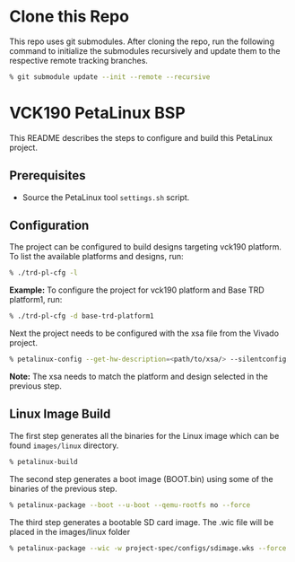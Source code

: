 # Clone this Repo
This repo uses git submodules. After cloning the repo, run the following command
to initialize the submodules recursively and update them to the respective
remote tracking branches.
```bash
% git submodule update --init --remote --recursive
```

# VCK190 PetaLinux BSP
This README describes the steps to configure and build this PetaLinux project.

## Prerequisites
*   Source the PetaLinux tool `settings.sh` script.

## Configuration
The project can be configured to build designs targeting vck190
platform. To list the available platforms and designs, run:
```bash
% ./trd-pl-cfg -l
```
**Example:**
To configure the project for vck190 platform and Base TRD platform1,
run:
```bash
% ./trd-pl-cfg -d base-trd-platform1
```
Next the project needs to be configured with the xsa file from the Vivado
project.
```bash
% petalinux-config --get-hw-description=<path/to/xsa/> --silentconfig
```
**Note:** The xsa needs to match the platform and design selected in the
previous step.

## Linux Image Build
The first step generates all the binaries for the Linux image which can be found
`images/linux` directory.
```bash
% petalinux-build
```
The second step generates a boot image (BOOT.bin) using some of the binaries of
the previous step.
```bash
% petalinux-package --boot --u-boot --qemu-rootfs no --force
```
The third step generates a bootable SD card image. The .wic file will be placed
in the images/linux folder
```bash
% petalinux-package --wic -w project-spec/configs/sdimage.wks --force
```
